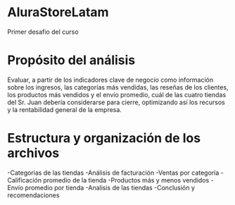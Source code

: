 # AluraStoreLatam
Primer desafio del curso

<h1 > Propósito del análisis </h1>

Evaluar, a partir de los indicadores clave de negocio como información sobre los ingresos, las categorías más vendidas, las reseñas de los clientes, los productos más vendidos y el envío promedio, cuál de las cuatro tiendas del Sr. Juan debería considerarse para cierre, optimizando así los recursos y la rentabilidad general de la empresa.

<h1>Estructura y organización de los archivos</h1>
-Categorias de las tiendas
-Análisis de facturación
-Ventas por categoría
-Calificación promedio de la tienda
-Productos más y menos vendidos
-Envío promedio por tienda
-Analisis de las tiendas
-Conclusión y recomendaciones
